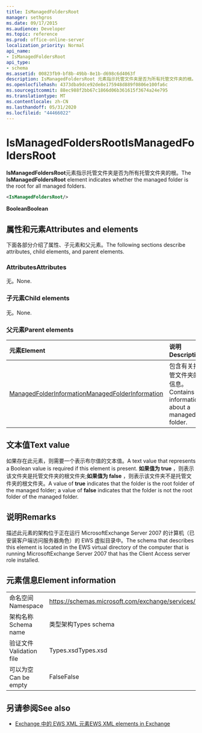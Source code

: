 ```yaml
---
title: IsManagedFoldersRoot
manager: sethgros
ms.date: 09/17/2015
ms.audience: Developer
ms.topic: reference
ms.prod: office-online-server
localization_priority: Normal
api_name:
- IsManagedFoldersRoot
api_type:
- schema
ms.assetid: 00823fb9-bf8b-49bb-8e1b-d698c6d4063f
description: IsManagedFoldersRoot 元素指示托管文件夹是否为所有托管文件夹的根。
ms.openlocfilehash: 4373dba9dce92de8e175948d889f0806e100fa6c
ms.sourcegitcommit: 88ec988f2bb67c1866d06b361615f3674a24e795
ms.translationtype: MT
ms.contentlocale: zh-CN
ms.lasthandoff: 05/31/2020
ms.locfileid: "44466022"
---
```

# <a name="ismanagedfoldersroot"></a><span data-ttu-id="9ac44-103">IsManagedFoldersRoot</span><span class="sxs-lookup"><span data-stu-id="9ac44-103">IsManagedFoldersRoot</span></span>

<span data-ttu-id="9ac44-104">**IsManagedFoldersRoot**元素指示托管文件夹是否为所有托管文件夹的根。</span><span class="sxs-lookup"><span data-stu-id="9ac44-104">The **IsManagedFoldersRoot** element indicates whether the managed folder is the root for all managed folders.</span></span> 
  
```xml
<IsManagedFoldersRoot/>
```

 <span data-ttu-id="9ac44-105">**Boolean**</span><span class="sxs-lookup"><span data-stu-id="9ac44-105">**Boolean**</span></span>
## <a name="attributes-and-elements"></a><span data-ttu-id="9ac44-106">属性和元素</span><span class="sxs-lookup"><span data-stu-id="9ac44-106">Attributes and elements</span></span>

<span data-ttu-id="9ac44-107">下面各部分介绍了属性、子元素和父元素。</span><span class="sxs-lookup"><span data-stu-id="9ac44-107">The following sections describe attributes, child elements, and parent elements.</span></span>
  
### <a name="attributes"></a><span data-ttu-id="9ac44-108">Attributes</span><span class="sxs-lookup"><span data-stu-id="9ac44-108">Attributes</span></span>

<span data-ttu-id="9ac44-109">无。</span><span class="sxs-lookup"><span data-stu-id="9ac44-109">None.</span></span>
  
### <a name="child-elements"></a><span data-ttu-id="9ac44-110">子元素</span><span class="sxs-lookup"><span data-stu-id="9ac44-110">Child elements</span></span>

<span data-ttu-id="9ac44-111">无。</span><span class="sxs-lookup"><span data-stu-id="9ac44-111">None.</span></span>
  
### <a name="parent-elements"></a><span data-ttu-id="9ac44-112">父元素</span><span class="sxs-lookup"><span data-stu-id="9ac44-112">Parent elements</span></span>

|<span data-ttu-id="9ac44-113">**元素**</span><span class="sxs-lookup"><span data-stu-id="9ac44-113">**Element**</span></span>|<span data-ttu-id="9ac44-114">**说明**</span><span class="sxs-lookup"><span data-stu-id="9ac44-114">**Description**</span></span>|
|:-----|:-----|
|[<span data-ttu-id="9ac44-115">ManagedFolderInformation</span><span class="sxs-lookup"><span data-stu-id="9ac44-115">ManagedFolderInformation</span></span>](managedfolderinformation.md) <br/> |<span data-ttu-id="9ac44-116">包含有关托管文件夹的信息。</span><span class="sxs-lookup"><span data-stu-id="9ac44-116">Contains information about a managed folder.</span></span>  <br/> |
   
## <a name="text-value"></a><span data-ttu-id="9ac44-117">文本值</span><span class="sxs-lookup"><span data-stu-id="9ac44-117">Text value</span></span>

<span data-ttu-id="9ac44-118">如果存在此元素，则需要一个表示布尔值的文本值。</span><span class="sxs-lookup"><span data-stu-id="9ac44-118">A text value that represents a Boolean value is required if this element is present.</span></span> <span data-ttu-id="9ac44-119">**如果值为 true** ，则表示该文件夹是托管文件夹的根文件夹;**如果值为 false** ，则表示该文件夹不是托管文件夹的根文件夹。</span><span class="sxs-lookup"><span data-stu-id="9ac44-119">A value of **true** indicates that the folder is the root folder of the managed folder; a value of **false** indicates that the folder is not the root folder of the managed folder.</span></span> 
  
## <a name="remarks"></a><span data-ttu-id="9ac44-120">说明</span><span class="sxs-lookup"><span data-stu-id="9ac44-120">Remarks</span></span>

<span data-ttu-id="9ac44-121">描述此元素的架构位于正在运行 MicrosoftExchange Server 2007 的计算机（已安装客户端访问服务器角色）的 EWS 虚拟目录中。</span><span class="sxs-lookup"><span data-stu-id="9ac44-121">The schema that describes this element is located in the EWS virtual directory of the computer that is running MicrosoftExchange Server 2007 that has the Client Access server role installed.</span></span>
  
## <a name="element-information"></a><span data-ttu-id="9ac44-122">元素信息</span><span class="sxs-lookup"><span data-stu-id="9ac44-122">Element information</span></span>

|||
|:-----|:-----|
|<span data-ttu-id="9ac44-123">命名空间</span><span class="sxs-lookup"><span data-stu-id="9ac44-123">Namespace</span></span>  <br/> |https://schemas.microsoft.com/exchange/services/2006/types  <br/> |
|<span data-ttu-id="9ac44-124">架构名称</span><span class="sxs-lookup"><span data-stu-id="9ac44-124">Schema name</span></span>  <br/> |<span data-ttu-id="9ac44-125">类型架构</span><span class="sxs-lookup"><span data-stu-id="9ac44-125">Types schema</span></span>  <br/> |
|<span data-ttu-id="9ac44-126">验证文件</span><span class="sxs-lookup"><span data-stu-id="9ac44-126">Validation file</span></span>  <br/> |<span data-ttu-id="9ac44-127">Types.xsd</span><span class="sxs-lookup"><span data-stu-id="9ac44-127">Types.xsd</span></span>  <br/> |
|<span data-ttu-id="9ac44-128">可以为空</span><span class="sxs-lookup"><span data-stu-id="9ac44-128">Can be empty</span></span>  <br/> |<span data-ttu-id="9ac44-129">False</span><span class="sxs-lookup"><span data-stu-id="9ac44-129">False</span></span>  <br/> |
   
## <a name="see-also"></a><span data-ttu-id="9ac44-130">另请参阅</span><span class="sxs-lookup"><span data-stu-id="9ac44-130">See also</span></span>



- [<span data-ttu-id="9ac44-131">Exchange 中的 EWS XML 元素</span><span class="sxs-lookup"><span data-stu-id="9ac44-131">EWS XML elements in Exchange</span></span>](ews-xml-elements-in-exchange.md)

